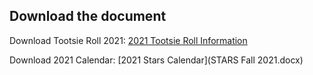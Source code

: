 ## Download the document

Download Tootsie Roll 2021: [2021 Tootsie Roll Information](2021.tootsierolldrive.parents.docx)

Download 2021 Calendar: [2021 Stars Calendar](STARS Fall 2021.docx) 

